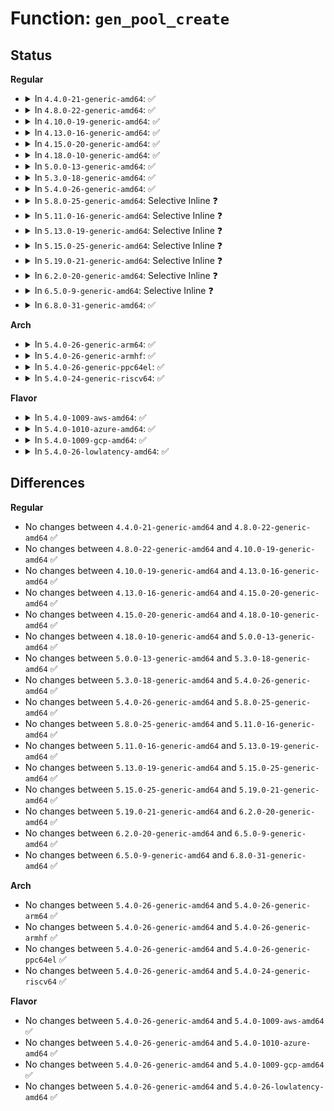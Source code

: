 # Function: <code>gen_pool_create</code>

## Status
<b>Regular</b>
<ul>
<li>
<details>
<summary>In <code>4.4.0-21-generic-amd64</code>: ✅</summary>

```c
struct gen_pool * gen_pool_create(int min_alloc_order, int nid)
```

```json
{
  "name": "gen_pool_create",
  "collision_type": "Unique Global",
  "inline_type": "No",
  "funcs": [
    {
      "addr": 18446744071583067936,
      "name": "gen_pool_create",
      "external": true,
      "loc": "lib/genalloc.c:152",
      "file": "lib/genalloc.c",
      "inline": "seen, unknown",
      "caller_inline": [],
      "caller_func": [
        "arch/x86/kernel/cpu/mcheck/mce-genpool.c:mce_gen_pool_init"
      ]
    }
  ],
  "symbols": [
    {
      "addr": 18446744071583067936,
      "name": "gen_pool_create",
      "section": ".text",
      "bind": "STB_GLOBAL",
      "size": 84
    }
  ]
}
```
</details>
</li>
<li>
<details>
<summary>In <code>4.8.0-22-generic-amd64</code>: ✅</summary>

```c
struct gen_pool * gen_pool_create(int min_alloc_order, int nid)
```

```json
{
  "name": "gen_pool_create",
  "collision_type": "Unique Global",
  "inline_type": "No",
  "funcs": [
    {
      "addr": 18446744071583362224,
      "name": "gen_pool_create",
      "external": true,
      "loc": "lib/genalloc.c:152",
      "file": "lib/genalloc.c",
      "inline": "seen, unknown",
      "caller_inline": [],
      "caller_func": [
        "arch/x86/kernel/cpu/mcheck/mce-genpool.c:mce_gen_pool_init"
      ]
    }
  ],
  "symbols": [
    {
      "addr": 18446744071583362224,
      "name": "gen_pool_create",
      "section": ".text",
      "bind": "STB_GLOBAL",
      "size": 84
    }
  ]
}
```
</details>
</li>
<li>
<details>
<summary>In <code>4.10.0-19-generic-amd64</code>: ✅</summary>

```c
struct gen_pool * gen_pool_create(int min_alloc_order, int nid)
```

```json
{
  "name": "gen_pool_create",
  "collision_type": "Unique Global",
  "inline_type": "No",
  "funcs": [
    {
      "addr": 18446744071583487600,
      "name": "gen_pool_create",
      "external": true,
      "loc": "lib/genalloc.c:152",
      "file": "lib/genalloc.c",
      "inline": "seen, unknown",
      "caller_inline": [],
      "caller_func": [
        "arch/x86/kernel/cpu/mcheck/mce-genpool.c:mce_gen_pool_init"
      ]
    }
  ],
  "symbols": [
    {
      "addr": 18446744071583487600,
      "name": "gen_pool_create",
      "section": ".text",
      "bind": "STB_GLOBAL",
      "size": 84
    }
  ]
}
```
</details>
</li>
<li>
<details>
<summary>In <code>4.13.0-16-generic-amd64</code>: ✅</summary>

```c
struct gen_pool * gen_pool_create(int min_alloc_order, int nid)
```

```json
{
  "name": "gen_pool_create",
  "collision_type": "Unique Global",
  "inline_type": "No",
  "funcs": [
    {
      "addr": 18446744071583509824,
      "name": "gen_pool_create",
      "external": true,
      "loc": "lib/genalloc.c:152",
      "file": "lib/genalloc.c",
      "inline": "seen, unknown",
      "caller_inline": [],
      "caller_func": [
        "arch/x86/kernel/cpu/mcheck/mce-genpool.c:mce_gen_pool_init"
      ]
    }
  ],
  "symbols": [
    {
      "addr": 18446744071583509824,
      "name": "gen_pool_create",
      "section": ".text",
      "bind": "STB_GLOBAL",
      "size": 84
    }
  ]
}
```
</details>
</li>
<li>
<details>
<summary>In <code>4.15.0-20-generic-amd64</code>: ✅</summary>

```c
struct gen_pool * gen_pool_create(int min_alloc_order, int nid)
```

```json
{
  "name": "gen_pool_create",
  "collision_type": "Unique Global",
  "inline_type": "No",
  "funcs": [
    {
      "addr": 18446744071583695040,
      "name": "gen_pool_create",
      "external": true,
      "loc": "lib/genalloc.c:152",
      "file": "lib/genalloc.c",
      "inline": "seen, unknown",
      "caller_inline": [],
      "caller_func": [
        "arch/x86/kernel/cpu/mcheck/mce-genpool.c:mce_gen_pool_init"
      ]
    }
  ],
  "symbols": [
    {
      "addr": 18446744071583695040,
      "name": "gen_pool_create",
      "section": ".text",
      "bind": "STB_GLOBAL",
      "size": 84
    }
  ]
}
```
</details>
</li>
<li>
<details>
<summary>In <code>4.18.0-10-generic-amd64</code>: ✅</summary>

```c
struct gen_pool * gen_pool_create(int min_alloc_order, int nid)
```

```json
{
  "name": "gen_pool_create",
  "collision_type": "Unique Global",
  "inline_type": "No",
  "funcs": [
    {
      "addr": 18446744071583912560,
      "name": "gen_pool_create",
      "external": true,
      "loc": "lib/genalloc.c:152",
      "file": "lib/genalloc.c",
      "inline": "seen, unknown",
      "caller_inline": [],
      "caller_func": [
        "arch/x86/kernel/cpu/mcheck/mce-genpool.c:mce_gen_pool_init",
        "drivers/acpi/apei/ghes.c:ghes_init"
      ]
    }
  ],
  "symbols": [
    {
      "addr": 18446744071583912560,
      "name": "gen_pool_create",
      "section": ".text",
      "bind": "STB_GLOBAL",
      "size": 84
    }
  ]
}
```
</details>
</li>
<li>
<details>
<summary>In <code>5.0.0-13-generic-amd64</code>: ✅</summary>

```c
struct gen_pool * gen_pool_create(int min_alloc_order, int nid)
```

```json
{
  "name": "gen_pool_create",
  "collision_type": "Unique Global",
  "inline_type": "No",
  "funcs": [
    {
      "addr": 18446744071583997120,
      "name": "gen_pool_create",
      "external": true,
      "loc": "lib/genalloc.c:153",
      "file": "lib/genalloc.c",
      "inline": "seen, unknown",
      "caller_inline": [],
      "caller_func": [
        "arch/x86/kernel/cpu/mce/genpool.c:mce_gen_pool_init",
        "drivers/acpi/apei/ghes.c:ghes_estatus_pool_init"
      ]
    }
  ],
  "symbols": [
    {
      "addr": 18446744071583997120,
      "name": "gen_pool_create",
      "section": ".text",
      "bind": "STB_GLOBAL",
      "size": 84
    }
  ]
}
```
</details>
</li>
<li>
<details>
<summary>In <code>5.3.0-18-generic-amd64</code>: ✅</summary>

```c
struct gen_pool * gen_pool_create(int min_alloc_order, int nid)
```

```json
{
  "name": "gen_pool_create",
  "collision_type": "Unique Global",
  "inline_type": "No",
  "funcs": [
    {
      "addr": 18446744071584180464,
      "name": "gen_pool_create",
      "external": true,
      "loc": "lib/genalloc.c:151",
      "file": "lib/genalloc.c",
      "inline": "seen, unknown",
      "caller_inline": [],
      "caller_func": [
        "arch/x86/kernel/cpu/mce/genpool.c:mce_gen_pool_init",
        "drivers/acpi/apei/ghes.c:ghes_estatus_pool_init"
      ]
    }
  ],
  "symbols": [
    {
      "addr": 18446744071584180464,
      "name": "gen_pool_create",
      "section": ".text",
      "bind": "STB_GLOBAL",
      "size": 84
    }
  ]
}
```
</details>
</li>
<li>
<details>
<summary>In <code>5.4.0-26-generic-amd64</code>: ✅</summary>

```c
struct gen_pool * gen_pool_create(int min_alloc_order, int nid)
```

```json
{
  "name": "gen_pool_create",
  "collision_type": "Unique Global",
  "inline_type": "No",
  "funcs": [
    {
      "addr": 18446744071584314160,
      "name": "gen_pool_create",
      "external": true,
      "loc": "lib/genalloc.c:151",
      "file": "lib/genalloc.c",
      "inline": "seen, unknown",
      "caller_inline": [],
      "caller_func": [
        "arch/x86/kernel/cpu/mce/genpool.c:mce_gen_pool_init",
        "drivers/acpi/apei/ghes.c:ghes_estatus_pool_init"
      ]
    }
  ],
  "symbols": [
    {
      "addr": 18446744071584314160,
      "name": "gen_pool_create",
      "section": ".text",
      "bind": "STB_GLOBAL",
      "size": 84
    }
  ]
}
```
</details>
</li>
<li>
<details>
<summary>In <code>5.8.0-25-generic-amd64</code>: Selective Inline ❓</summary>

```c
struct gen_pool * gen_pool_create(int min_alloc_order, int nid)
```

```json
{
  "name": "gen_pool_create",
  "collision_type": "Unique Global",
  "inline_type": "Selective",
  "funcs": [
    {
      "addr": 18446744071584724960,
      "name": "gen_pool_create",
      "external": true,
      "loc": "lib/genalloc.c:151",
      "file": "lib/genalloc.c",
      "inline": "not declared, inlined",
      "caller_inline": [],
      "caller_func": [
        "arch/x86/kernel/cpu/mce/genpool.c:mce_gen_pool_init",
        "kernel/dma/pool.c:__dma_atomic_pool_init",
        "drivers/acpi/apei/ghes.c:ghes_estatus_pool_init"
      ]
    }
  ],
  "symbols": [
    {
      "addr": 18446744071584724960,
      "name": "gen_pool_create",
      "section": ".text",
      "bind": "STB_GLOBAL",
      "size": 87
    }
  ]
}
```
</details>
</li>
<li>
<details>
<summary>In <code>5.11.0-16-generic-amd64</code>: Selective Inline ❓</summary>

```c
struct gen_pool * gen_pool_create(int min_alloc_order, int nid)
```

```json
{
  "name": "gen_pool_create",
  "collision_type": "Unique Global",
  "inline_type": "Selective",
  "funcs": [
    {
      "addr": 18446744071584837760,
      "name": "gen_pool_create",
      "external": true,
      "loc": "lib/genalloc.c:152",
      "file": "lib/genalloc.c",
      "inline": "not declared, inlined",
      "caller_inline": [],
      "caller_func": [
        "arch/x86/kernel/cpu/mce/genpool.c:mce_gen_pool_init",
        "kernel/dma/pool.c:__dma_atomic_pool_init",
        "drivers/acpi/apei/ghes.c:ghes_estatus_pool_init"
      ]
    }
  ],
  "symbols": [
    {
      "addr": 18446744071584837760,
      "name": "gen_pool_create",
      "section": ".text",
      "bind": "STB_GLOBAL",
      "size": 87
    }
  ]
}
```
</details>
</li>
<li>
<details>
<summary>In <code>5.13.0-19-generic-amd64</code>: Selective Inline ❓</summary>

```c
struct gen_pool * gen_pool_create(int min_alloc_order, int nid)
```

```json
{
  "name": "gen_pool_create",
  "collision_type": "Unique Global",
  "inline_type": "Selective",
  "funcs": [
    {
      "addr": 18446744071584882416,
      "name": "gen_pool_create",
      "external": true,
      "loc": "lib/genalloc.c:153",
      "file": "lib/genalloc.c",
      "inline": "not declared, inlined",
      "caller_inline": [],
      "caller_func": [
        "arch/x86/kernel/cpu/mce/genpool.c:mce_gen_pool_init",
        "kernel/dma/pool.c:__dma_atomic_pool_init",
        "drivers/acpi/apei/ghes.c:ghes_estatus_pool_init"
      ]
    }
  ],
  "symbols": [
    {
      "addr": 18446744071584882416,
      "name": "gen_pool_create",
      "section": ".text",
      "bind": "STB_GLOBAL",
      "size": 87
    }
  ]
}
```
</details>
</li>
<li>
<details>
<summary>In <code>5.15.0-25-generic-amd64</code>: Selective Inline ❓</summary>

```c
struct gen_pool * gen_pool_create(int min_alloc_order, int nid)
```

```json
{
  "name": "gen_pool_create",
  "collision_type": "Unique Global",
  "inline_type": "Selective",
  "funcs": [
    {
      "addr": 18446744071585308000,
      "name": "gen_pool_create",
      "external": true,
      "loc": "lib/genalloc.c:153",
      "file": "lib/genalloc.c",
      "inline": "not declared, inlined",
      "caller_inline": [],
      "caller_func": [
        "arch/x86/kernel/cpu/mce/genpool.c:mce_gen_pool_init",
        "kernel/dma/pool.c:__dma_atomic_pool_init",
        "drivers/acpi/apei/ghes.c:ghes_estatus_pool_init"
      ]
    }
  ],
  "symbols": [
    {
      "addr": 18446744071585308000,
      "name": "gen_pool_create",
      "section": ".text",
      "bind": "STB_GLOBAL",
      "size": 87
    }
  ]
}
```
</details>
</li>
<li>
<details>
<summary>In <code>5.19.0-21-generic-amd64</code>: Selective Inline ❓</summary>

```c
struct gen_pool * gen_pool_create(int min_alloc_order, int nid)
```

```json
{
  "name": "gen_pool_create",
  "collision_type": "Unique Global",
  "inline_type": "Selective",
  "funcs": [
    {
      "addr": 18446744071586164768,
      "name": "gen_pool_create",
      "external": true,
      "loc": "lib/genalloc.c:153",
      "file": "lib/genalloc.c",
      "inline": "not declared, inlined",
      "caller_inline": [],
      "caller_func": [
        "arch/x86/kernel/cpu/mce/genpool.c:mce_gen_pool_init",
        "kernel/dma/pool.c:__dma_atomic_pool_init",
        "drivers/acpi/apei/ghes.c:ghes_estatus_pool_init"
      ]
    }
  ],
  "symbols": [
    {
      "addr": 18446744071586164768,
      "name": "gen_pool_create",
      "section": ".text",
      "bind": "STB_GLOBAL",
      "size": 99
    }
  ]
}
```
</details>
</li>
<li>
<details>
<summary>In <code>6.2.0-20-generic-amd64</code>: Selective Inline ❓</summary>

```c
struct gen_pool * gen_pool_create(int min_alloc_order, int nid)
```

```json
{
  "name": "gen_pool_create",
  "collision_type": "Unique Global",
  "inline_type": "Selective",
  "funcs": [
    {
      "addr": 18446744071587158928,
      "name": "gen_pool_create",
      "external": true,
      "loc": "lib/genalloc.c:153",
      "file": "lib/genalloc.c",
      "inline": "not declared, inlined",
      "caller_inline": [],
      "caller_func": [
        "arch/x86/kernel/cpu/mce/genpool.c:mce_gen_pool_init",
        "kernel/dma/pool.c:__dma_atomic_pool_init",
        "drivers/pci/p2pdma.c:pci_p2pdma_add_resource",
        "drivers/acpi/apei/ghes.c:ghes_estatus_pool_init"
      ]
    }
  ],
  "symbols": [
    {
      "addr": 18446744071587158928,
      "name": "gen_pool_create",
      "section": ".text",
      "bind": "STB_GLOBAL",
      "size": 99
    }
  ]
}
```
</details>
</li>
<li>
<details>
<summary>In <code>6.5.0-9-generic-amd64</code>: Selective Inline ❓</summary>

```c
struct gen_pool * gen_pool_create(int min_alloc_order, int nid)
```

```json
{
  "name": "gen_pool_create",
  "collision_type": "Unique Global",
  "inline_type": "Selective",
  "funcs": [
    {
      "addr": 18446744071587422112,
      "name": "gen_pool_create",
      "external": true,
      "loc": "lib/genalloc.c:151",
      "file": "lib/genalloc.c",
      "inline": "not declared, inlined",
      "caller_inline": [],
      "caller_func": [
        "arch/x86/kernel/cpu/mce/genpool.c:mce_gen_pool_init",
        "kernel/dma/pool.c:__dma_atomic_pool_init",
        "drivers/pci/p2pdma.c:pci_p2pdma_add_resource",
        "drivers/acpi/apei/ghes.c:ghes_estatus_pool_init"
      ]
    }
  ],
  "symbols": [
    {
      "addr": 18446744071587422112,
      "name": "gen_pool_create",
      "section": ".text",
      "bind": "STB_GLOBAL",
      "size": 99
    }
  ]
}
```
</details>
</li>
<li>
<details>
<summary>In <code>6.8.0-31-generic-amd64</code>: ✅</summary>

```c
struct gen_pool * gen_pool_create(int min_alloc_order, int nid)
```

```json
{
  "name": "gen_pool_create",
  "collision_type": "Unique Global",
  "inline_type": "No",
  "funcs": [
    {
      "addr": 18446744071587756848,
      "name": "gen_pool_create",
      "external": true,
      "loc": "lib/genalloc.c:153",
      "file": "lib/genalloc.c",
      "inline": "seen, unknown",
      "caller_inline": [],
      "caller_func": [
        "arch/x86/kernel/cpu/mce/genpool.c:mce_gen_pool_init",
        "kernel/dma/pool.c:__dma_atomic_pool_init",
        "drivers/pci/p2pdma.c:pci_p2pdma_add_resource",
        "drivers/acpi/apei/ghes.c:ghes_estatus_pool_init"
      ]
    }
  ],
  "symbols": [
    {
      "addr": 18446744071587756848,
      "name": "gen_pool_create",
      "section": ".text",
      "bind": "STB_GLOBAL",
      "size": 146
    }
  ]
}
```
</details>
</li>
</ul>
<b>Arch</b>
<ul>
<li>
<details>
<summary>In <code>5.4.0-26-generic-arm64</code>: ✅</summary>

```c
struct gen_pool * gen_pool_create(int min_alloc_order, int nid)
```

```json
{
  "name": "gen_pool_create",
  "collision_type": "Unique Global",
  "inline_type": "No",
  "funcs": [
    {
      "addr": 18446603336496201000,
      "name": "gen_pool_create",
      "external": true,
      "loc": "lib/genalloc.c:151",
      "file": "lib/genalloc.c",
      "inline": "seen, unknown",
      "caller_inline": [],
      "caller_func": [
        "kernel/dma/remap.c:dma_atomic_pool_init",
        "drivers/acpi/apei/ghes.c:ghes_estatus_pool_init",
        "drivers/net/ethernet/freescale/fman/fman_muram.c:fman_muram_init"
      ]
    }
  ],
  "symbols": [
    {
      "addr": 18446603336496201000,
      "name": "gen_pool_create",
      "section": ".text",
      "bind": "STB_GLOBAL",
      "size": 92
    }
  ]
}
```
</details>
</li>
<li>
<details>
<summary>In <code>5.4.0-26-generic-armhf</code>: ✅</summary>

```c
struct gen_pool * gen_pool_create(int min_alloc_order, int nid)
```

```json
{
  "name": "gen_pool_create",
  "collision_type": "Unique Global",
  "inline_type": "No",
  "funcs": [
    {
      "addr": 3229525064,
      "name": "gen_pool_create",
      "external": true,
      "loc": "lib/genalloc.c:151",
      "file": "lib/genalloc.c",
      "inline": "seen, unknown",
      "caller_inline": [],
      "caller_func": [
        "arch/arm/mm/dma-mapping.c:atomic_pool_init"
      ]
    }
  ],
  "symbols": [
    {
      "addr": 3229525064,
      "name": "gen_pool_create",
      "section": ".text",
      "bind": "STB_GLOBAL",
      "size": 96
    }
  ]
}
```
</details>
</li>
<li>
<details>
<summary>In <code>5.4.0-26-generic-ppc64el</code>: ✅</summary>

```c
struct gen_pool * gen_pool_create(int min_alloc_order, int nid)
```

```json
{
  "name": "gen_pool_create",
  "collision_type": "Unique Global",
  "inline_type": "No",
  "funcs": [
    {
      "addr": 13835058055290484528,
      "name": "gen_pool_create",
      "external": true,
      "loc": "lib/genalloc.c:151",
      "file": "lib/genalloc.c",
      "inline": "seen, unknown",
      "caller_inline": [],
      "caller_func": []
    }
  ],
  "symbols": [
    {
      "addr": 13835058055290484528,
      "name": "gen_pool_create",
      "section": ".text",
      "bind": "STB_GLOBAL",
      "size": 136
    }
  ]
}
```
</details>
</li>
<li>
<details>
<summary>In <code>5.4.0-24-generic-riscv64</code>: ✅</summary>

```c
struct gen_pool * gen_pool_create(int min_alloc_order, int nid)
```

```json
{
  "name": "gen_pool_create",
  "collision_type": "Unique Global",
  "inline_type": "No",
  "funcs": [
    {
      "addr": 18446743936275253158,
      "name": "gen_pool_create",
      "external": true,
      "loc": "lib/genalloc.c:151",
      "file": "lib/genalloc.c",
      "inline": "seen, unknown",
      "caller_inline": [],
      "caller_func": []
    }
  ],
  "symbols": [
    {
      "addr": 18446743936275253158,
      "name": "gen_pool_create",
      "section": ".text",
      "bind": "STB_GLOBAL",
      "size": 82
    }
  ]
}
```
</details>
</li>
</ul>
<b>Flavor</b>
<ul>
<li>
<details>
<summary>In <code>5.4.0-1009-aws-amd64</code>: ✅</summary>

```c
struct gen_pool * gen_pool_create(int min_alloc_order, int nid)
```

```json
{
  "name": "gen_pool_create",
  "collision_type": "Unique Global",
  "inline_type": "No",
  "funcs": [
    {
      "addr": 18446744071584282896,
      "name": "gen_pool_create",
      "external": true,
      "loc": "lib/genalloc.c:151",
      "file": "lib/genalloc.c",
      "inline": "seen, unknown",
      "caller_inline": [],
      "caller_func": [
        "arch/x86/kernel/cpu/mce/genpool.c:mce_gen_pool_init"
      ]
    }
  ],
  "symbols": [
    {
      "addr": 18446744071584282896,
      "name": "gen_pool_create",
      "section": ".text",
      "bind": "STB_GLOBAL",
      "size": 84
    }
  ]
}
```
</details>
</li>
<li>
<details>
<summary>In <code>5.4.0-1010-azure-amd64</code>: ✅</summary>

```c
struct gen_pool * gen_pool_create(int min_alloc_order, int nid)
```

```json
{
  "name": "gen_pool_create",
  "collision_type": "Unique Global",
  "inline_type": "No",
  "funcs": [
    {
      "addr": 18446744071584218096,
      "name": "gen_pool_create",
      "external": true,
      "loc": "lib/genalloc.c:151",
      "file": "lib/genalloc.c",
      "inline": "seen, unknown",
      "caller_inline": [],
      "caller_func": [
        "arch/x86/kernel/cpu/mce/genpool.c:mce_gen_pool_init"
      ]
    }
  ],
  "symbols": [
    {
      "addr": 18446744071584218096,
      "name": "gen_pool_create",
      "section": ".text",
      "bind": "STB_GLOBAL",
      "size": 84
    }
  ]
}
```
</details>
</li>
<li>
<details>
<summary>In <code>5.4.0-1009-gcp-amd64</code>: ✅</summary>

```c
struct gen_pool * gen_pool_create(int min_alloc_order, int nid)
```

```json
{
  "name": "gen_pool_create",
  "collision_type": "Unique Global",
  "inline_type": "No",
  "funcs": [
    {
      "addr": 18446744071584265808,
      "name": "gen_pool_create",
      "external": true,
      "loc": "lib/genalloc.c:151",
      "file": "lib/genalloc.c",
      "inline": "seen, unknown",
      "caller_inline": [],
      "caller_func": [
        "arch/x86/kernel/cpu/mce/genpool.c:mce_gen_pool_init",
        "drivers/acpi/apei/ghes.c:ghes_estatus_pool_init"
      ]
    }
  ],
  "symbols": [
    {
      "addr": 18446744071584265808,
      "name": "gen_pool_create",
      "section": ".text",
      "bind": "STB_GLOBAL",
      "size": 84
    }
  ]
}
```
</details>
</li>
<li>
<details>
<summary>In <code>5.4.0-26-lowlatency-amd64</code>: ✅</summary>

```c
struct gen_pool * gen_pool_create(int min_alloc_order, int nid)
```

```json
{
  "name": "gen_pool_create",
  "collision_type": "Unique Global",
  "inline_type": "No",
  "funcs": [
    {
      "addr": 18446744071584371360,
      "name": "gen_pool_create",
      "external": true,
      "loc": "lib/genalloc.c:151",
      "file": "lib/genalloc.c",
      "inline": "seen, unknown",
      "caller_inline": [],
      "caller_func": [
        "arch/x86/kernel/cpu/mce/genpool.c:mce_gen_pool_init",
        "drivers/acpi/apei/ghes.c:ghes_estatus_pool_init"
      ]
    }
  ],
  "symbols": [
    {
      "addr": 18446744071584371360,
      "name": "gen_pool_create",
      "section": ".text",
      "bind": "STB_GLOBAL",
      "size": 84
    }
  ]
}
```
</details>
</li>
</ul>

## Differences
<b>Regular</b>
<ul>
<li>
No changes between <code>4.4.0-21-generic-amd64</code> and <code>4.8.0-22-generic-amd64</code> ✅
</li>
<li>
No changes between <code>4.8.0-22-generic-amd64</code> and <code>4.10.0-19-generic-amd64</code> ✅
</li>
<li>
No changes between <code>4.10.0-19-generic-amd64</code> and <code>4.13.0-16-generic-amd64</code> ✅
</li>
<li>
No changes between <code>4.13.0-16-generic-amd64</code> and <code>4.15.0-20-generic-amd64</code> ✅
</li>
<li>
No changes between <code>4.15.0-20-generic-amd64</code> and <code>4.18.0-10-generic-amd64</code> ✅
</li>
<li>
No changes between <code>4.18.0-10-generic-amd64</code> and <code>5.0.0-13-generic-amd64</code> ✅
</li>
<li>
No changes between <code>5.0.0-13-generic-amd64</code> and <code>5.3.0-18-generic-amd64</code> ✅
</li>
<li>
No changes between <code>5.3.0-18-generic-amd64</code> and <code>5.4.0-26-generic-amd64</code> ✅
</li>
<li>
No changes between <code>5.4.0-26-generic-amd64</code> and <code>5.8.0-25-generic-amd64</code> ✅
</li>
<li>
No changes between <code>5.8.0-25-generic-amd64</code> and <code>5.11.0-16-generic-amd64</code> ✅
</li>
<li>
No changes between <code>5.11.0-16-generic-amd64</code> and <code>5.13.0-19-generic-amd64</code> ✅
</li>
<li>
No changes between <code>5.13.0-19-generic-amd64</code> and <code>5.15.0-25-generic-amd64</code> ✅
</li>
<li>
No changes between <code>5.15.0-25-generic-amd64</code> and <code>5.19.0-21-generic-amd64</code> ✅
</li>
<li>
No changes between <code>5.19.0-21-generic-amd64</code> and <code>6.2.0-20-generic-amd64</code> ✅
</li>
<li>
No changes between <code>6.2.0-20-generic-amd64</code> and <code>6.5.0-9-generic-amd64</code> ✅
</li>
<li>
No changes between <code>6.5.0-9-generic-amd64</code> and <code>6.8.0-31-generic-amd64</code> ✅
</li>
</ul>
<b>Arch</b>
<ul>
<li>
No changes between <code>5.4.0-26-generic-amd64</code> and <code>5.4.0-26-generic-arm64</code> ✅
</li>
<li>
No changes between <code>5.4.0-26-generic-amd64</code> and <code>5.4.0-26-generic-armhf</code> ✅
</li>
<li>
No changes between <code>5.4.0-26-generic-amd64</code> and <code>5.4.0-26-generic-ppc64el</code> ✅
</li>
<li>
No changes between <code>5.4.0-26-generic-amd64</code> and <code>5.4.0-24-generic-riscv64</code> ✅
</li>
</ul>
<b>Flavor</b>
<ul>
<li>
No changes between <code>5.4.0-26-generic-amd64</code> and <code>5.4.0-1009-aws-amd64</code> ✅
</li>
<li>
No changes between <code>5.4.0-26-generic-amd64</code> and <code>5.4.0-1010-azure-amd64</code> ✅
</li>
<li>
No changes between <code>5.4.0-26-generic-amd64</code> and <code>5.4.0-1009-gcp-amd64</code> ✅
</li>
<li>
No changes between <code>5.4.0-26-generic-amd64</code> and <code>5.4.0-26-lowlatency-amd64</code> ✅
</li>
</ul>
